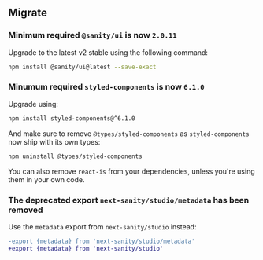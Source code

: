 ## Migrate

### Minimum required `@sanity/ui` is now `2.0.11`

Upgrade to the latest v2 stable using the following command:

```bash
npm install @sanity/ui@latest --save-exact
```

### Minumum required `styled-components` is now `6.1.0`

Upgrade using:

```bash
npm install styled-components@^6.1.0
```

And make sure to remove `@types/styled-components` as `styled-components` now ship with its own types:

```bash
npm uninstall @types/styled-components
```

You can also remove `react-is` from your dependencies, unless you're using them in your own code.

### The deprecated export `next-sanity/studio/metadata` has been removed

Use the `metadata` export from `next-sanity/studio` instead:

```diff
-export {metadata} from 'next-sanity/studio/metadata'
+export {metadata} from 'next-sanity/studio'
```
